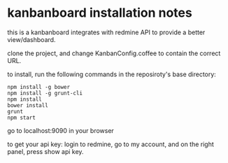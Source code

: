 # kanbanboard installation notes

this is a kanbanboard integrates with redmine API to provide a better view/dashboard.

clone the project, and change KanbanConfig.coffee to contain the correct URL.

to install, run the following commands in the reposiroty's base directory:
```
npm install -g bower
npm install -g grunt-cli
npm install
bower install
grunt
npm start
```

go to localhost:9090 in your browser

to get your api key:
login to redmine, go to my account,
and on the right panel, press show api key.
